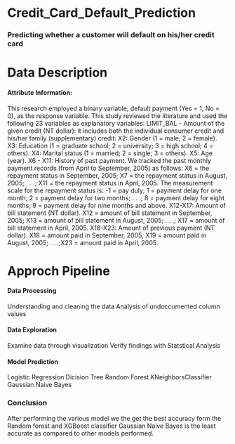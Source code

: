 # Credit_Card_Default_Prediction
### Predicting whether a customer will default on his/her credit card
# Data Description
#### Attribute Information:
This research employed a binary variable, default payment (Yes = 1, No = 0), as the response variable. This study reviewed the literature and used the following 23 variables as explanatory variables:
  LIMIT_BAL - Amount of the given credit (NT dollar): it includes both the individual consumer credit and his/her family (supplementary) credit:
  X2: Gender (1 = male; 2 = female).
  X3: Education (1 = graduate school; 2 = university; 3 = high school; 4 = others).
  X4: Marital status (1 = married; 2 = single; 3 = others).
  X5: Age (year).
  X6 - X11: History of past payment. We tracked the past monthly payment records (from April to September, 2005) as follows: X6 = the repayment status in September, 2005; 
  X7 = the repayment status in August, 2005; . . .;
  X11 = the repayment status in April, 2005. The measurement scale for the repayment status is: -1 = pay duly; 1 = payment delay for one month; 2 = payment delay for two   months; . . .; 8 = payment delay for eight months; 9 = payment delay for nine months and above.
  X12-X17: Amount of bill statement (NT dollar). X12 = amount of bill statement in September, 2005; 
  X13 = amount of bill statement in August, 2005; . . .; 
  X17 = amount of bill statement in April, 2005.
  X18-X23: Amount of previous payment (NT dollar). X18 = amount paid in September, 2005; X19 = amount paid in August, 2005; . . .;X23 = amount paid in April, 2005.
  # Approch Pipeline
  #### Data Processing
  Understanding and cleaning the data
  Analysis of undoccumented column values
  #### Data Exploration
  Examine data through visualization
  Verify findings with Statstical Analysis
  #### Model Prediction
  Logistic Regression
  Dicision Tree
  Random Forest
  KNeighborsClassifier
  Gaussian Naive Bayes
  ### Conclusion
  After performing the various model we the get the best accuracy form the Random forest and XGBoost classifier
  Gaussian Naive Bayes is the least accurate as compared to other models performed.
